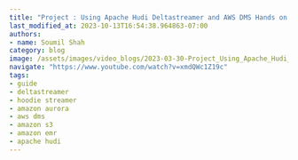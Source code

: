 ```yaml
---
title: "Project : Using Apache Hudi Deltastreamer and AWS DMS Hands on Lab# Part 5"
last_modified_at: 2023-10-13T16:54:38.964863-07:00
authors:
- name: Soumil Shah
category: blog
image: /assets/images/video_blogs/2023-03-30-Project_Using_Apache_Hudi_Deltastreamer_and_AWS_DMS_Hands_on_Lab_Part_1.png
navigate: "https://www.youtube.com/watch?v=xmdQWc1Z19c"
tags:
- guide
- deltastreamer
- hoodie streamer
- amazon aurora
- aws dms
- amazon s3
- amazon emr
- apache hudi
---
```

